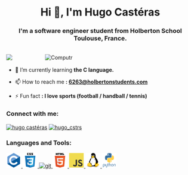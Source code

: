 <h1 align="center">Hi 👋, I'm Hugo Castéras</h1>
<h3 align="center">I'm a software engineer student from Holberton School Toulouse, France.</h3><br>
<img src="https://images.squarespace-cdn.com/content/v1/60bf70d860f31b4f60455443/5fbe5784-581c-4b7b-931f-8137e8f33476/Holberton+School.png">

<img src="https://raw.githubusercontent.com/MicaelliMedeiros/micaellimedeiros/master/image/computer-illustration.png" min-width="400px" max-width="400px" width="400px" align="right" alt="Computr">
 
- 🌱 I’m currently learning **the C language.**

- 📫 How to reach me **: 6263@holbertonstudents.com**

- ⚡ Fun fact **: I love sports (football / handball / tennis)**

<h3 align="left">Connect with me:</h3>
<p align="left">
<a href="https://www.linkedin.com/in/hugo-cast%C3%A9ras-968a92271/" target="blank"><img align="center" src="https://raw.githubusercontent.com/rahuldkjain/github-profile-readme-generator/master/src/images/icons/Social/linked-in-alt.svg" alt="hugo castéras" height="30" width="40" /></a>
<a href="https://instagram.com/hugo_cstrs" target="blank"><img align="center" src="https://raw.githubusercontent.com/rahuldkjain/github-profile-readme-generator/master/src/images/icons/Social/instagram.svg" alt="hugo_cstrs" height="30" width="40" /></a>
</p>

<h3 align="left">Languages and Tools:</h3>
<p align="left"> <a href="https://www.cprogramming.com/" target="_blank" rel="noreferrer"> <img src="https://raw.githubusercontent.com/devicons/devicon/master/icons/c/c-original.svg" alt="c" width="40" height="40"/> </a> <a href="https://www.w3schools.com/css/" target="_blank" rel="noreferrer"> <img src="https://raw.githubusercontent.com/devicons/devicon/master/icons/css3/css3-original-wordmark.svg" alt="css3" width="40" height="40"/> </a> <a href="https://git-scm.com/" target="_blank" rel="noreferrer"> <img src="https://www.vectorlogo.zone/logos/git-scm/git-scm-icon.svg" alt="git" width="40" height="40"/> </a> <a href="https://www.w3.org/html/" target="_blank" rel="noreferrer"> <img src="https://raw.githubusercontent.com/devicons/devicon/master/icons/html5/html5-original-wordmark.svg" alt="html5" width="40" height="40"/> </a> <a href="https://developer.mozilla.org/en-US/docs/Web/JavaScript" target="_blank" rel="noreferrer"> <img src="https://raw.githubusercontent.com/devicons/devicon/master/icons/javascript/javascript-original.svg" alt="javascript" width="40" height="40"/> </a> <a href="https://www.linux.org/" target="_blank" rel="noreferrer"> <img src="https://raw.githubusercontent.com/devicons/devicon/master/icons/linux/linux-original.svg" alt="linux" width="40" height="40"/> </a> <a href="https://www.w3.org/html/" target="_blank" rel="noreferrer"> <img src="https://raw.githubusercontent.com/devicons/devicon/master/icons/Python/Python-original-wordmark.svg" alt="html5" width="40" height="40"/> </a></p>
